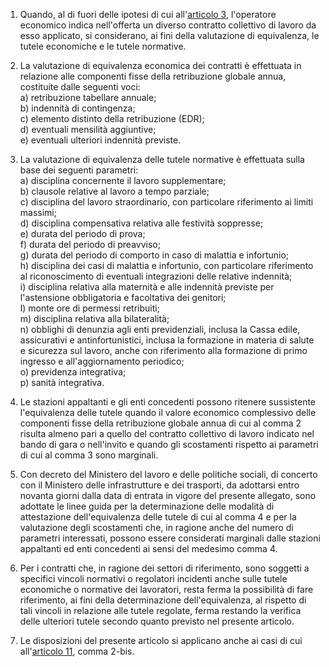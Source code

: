 1. Quando, al di fuori delle ipotesi di cui all'[articolo 3](/allegato-1.01-articolo-3/2), l'operatore economico indica nell'offerta un diverso contratto collettivo di lavoro da esso applicato, si considerano, ai fini della valutazione di equivalenza, le tutele economiche e le tutele normative.

2. La valutazione di equivalenza economica dei contratti è effettuata in relazione alle componenti fisse della retribuzione globale annua, costituite dalle seguenti voci:<br>a) retribuzione tabellare annuale;<br>b) indennità di contingenza; <br>c) elemento distinto della retribuzione (EDR);<br>d) eventuali mensilità aggiuntive;<br>e) eventuali ulteriori indennità previste.

3. La valutazione di equivalenza delle tutele normative è effettuata sulla base dei seguenti parametri:<br>a) disciplina concernente il lavoro supplementare;<br>b) clausole relative al lavoro a tempo parziale;<br>c) disciplina del lavoro straordinario, con particolare riferimento ai limiti massimi;<br>d) disciplina compensativa relativa alle festività soppresse;<br>e) durata del periodo di prova;<br>f) durata del periodo di preavviso;<br>g) durata del periodo di comporto in caso di malattia e infortunio;<br>h) disciplina dei casi di malattia e infortunio, con particolare riferimento al riconoscimento di eventuali integrazioni delle relative indennità;<br>i) disciplina relativa alla maternità e alle indennità previste per l'astensione obbligatoria e facoltativa dei genitori;<br>l) monte ore di permessi retribuiti;<br>m) disciplina relativa alla bilateralità;<br>n) obblighi di denunzia agli enti previdenziali, inclusa la Cassa edile, assicurativi e antinfortunistici, inclusa la formazione in materia di salute e sicurezza sul lavoro, anche con riferimento alla formazione di primo ingresso e all'aggiornamento periodico;<br>o) previdenza integrativa;<br>p) sanità integrativa.

4. Le stazioni appaltanti e gli enti concedenti possono ritenere sussistente l'equivalenza delle tutele quando il valore economico complessivo delle componenti fisse della retribuzione globale annua di cui al comma 2 risulta almeno pari a quello del contratto collettivo di lavoro indicato nel bando di gara o nell'invito e quando gli scostamenti rispetto ai parametri di cui al comma 3 sono marginali.

5. Con decreto del Ministero del lavoro e delle politiche sociali, di concerto con il Ministero delle infrastrutture e dei trasporti, da adottarsi entro novanta giorni dalla data di entrata in vigore del presente allegato, sono adottate le linee guida per la determinazione delle modalità di attestazione dell'equivalenza delle tutele di cui al comma 4 e per la valutazione degli scostamenti che, in ragione anche del numero di parametri interessati, possono essere considerati marginali dalle stazioni appaltanti ed enti concedenti ai sensi del medesimo comma 4.

6. Per i contratti che, in ragione dei settori di riferimento, sono soggetti a specifici vincoli normativi o regolatori incidenti anche sulle tutele economiche o normative dei lavoratori, resta ferma la possibilità di fare riferimento, ai fini della determinazione dell'equivalenza, al rispetto di tali vincoli in relazione alle tutele regolate, ferma restando la verifica delle ulteriori tutele secondo quanto previsto nel presente articolo.

7. Le disposizioni del presente articolo si applicano anche ai casi di cui all'[articolo 11](/articolo-11/2), comma 2-bis.